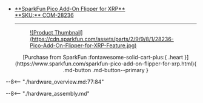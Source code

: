 <div class="grid cards" markdown>

-   <a href="https://www.sparkfun.com/sparkfun-pico-add-on-flipper-for-xrp.html">
	**SparkFun Pico Add-On Flipper for XRP**<br>
	**SKU:** COM-28236

	---

	<figure markdown>
	![Product Thumbnail](https://cdn.sparkfun.com/assets/parts/2/9/9/8/1/28236-Pico-Add-On-Flipper-for-XRP-Feature.jpg)
	</figure></a>

	<center>
	[Purchase from SparkFun :fontawesome-solid-cart-plus:{ .heart }](https://www.sparkfun.com/sparkfun-pico-add-on-flipper-for-xrp.html){ .md-button .md-button--primary }
	</center>

</div>

--8<-- "./hardware_overview.md:77:84"

--8<-- "./hardware_assembly.md"
